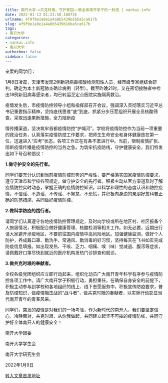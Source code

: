 ```yaml
---
title: 南开大学->共克时艰，守护家园——致全体南开学子的一封信 | nankai.info
date: 2022-01-13 01:21:58.100735
urlname: 4f9f9e1a0e1a4a8b5439b16ba5ca617b
slug: 4f9f9e1a0e1a4a8b5439b16ba5ca617b
tags: 
- 南开大学
categories:
- nankai.info
- 南开大学
authorbox: false
sidebar: false
---
```

亲爱的同学们：

1月8日凌晨，天津市发现2例新冠病毒核酸检测阳性人员，经市级专家组综合研判，确定为本土新冠肺炎确诊病例（轻型）。截至昨晚21时，又在密切接触者中检出18例新冠病毒感染者，均已转运至定点医院实施隔离救治。

疫情发生后，市疫情防控领导小组和指挥部召开会议，强调深入贯彻落实习近平总书记重要指示精神，坚持底线思维“底”到底，抓紧分步压茬组织开展全员核酸筛查，采取迅速果断措施，全力阻断疫
<!--more-->
情传播渠道，坚决筑牢首都疫情防控“护城河”。学校将疫情防控作为当前一项重要的政治任务，认真落实疫情防控工作要求，把师生生命安全和身体健康放在第一位，迅速进入“应考”状态，各项工作正在有条不紊进行中。当前，限制疫情扩张、阻断疫情传播是疫情防控的当务之急。为筑牢抗疫防线，守护健康安全，我们特发出如下号召和倡议：

**1.做守护安全的先行者。**

同学们要充分认识到当前疫情防控形势的严峻性，要严格落实国家疫情防控要求，遵守天津市和学校各项规定，做守护安全的先行者。积极主动从官方渠道及时了解疫情防控实时动态，掌握正确的疫情防控知识，以科学和理性的态度认识和防控疫情，不信谣、不造谣、不传谣、不懈怠、不恐慌，并积极向身边的亲朋好友科普正确的防范措施，共同做好疫情防控。

**2.做科学防疫的践行者。**

请同学们认真遵守各地疫情防控管理规定，及时向学校或所在地区村、社区报备个人旅居情况，积极配合做好健康管理、核酸检测等相关工作。如无必要，近期出行请大家避开涉疫地区，不要前往国内疫情中高风险地区。加强健康监测，做好个人防护，养成戴口罩、勤洗手、常通风、勤消毒的好习惯，坚持每天在飞书如实完成防疫信息填报。如出现发热、干咳、乏力、咽痛、嗅（味）觉减退、腹泻等症状，请佩戴好口罩尽快到就近的医疗机构发热门诊排查和就诊。

**3.做共克时艰的奉献者。**

全校各级党团组织应立即行动起来，组织化动员广大南开青年科学有序参与疫情防控各项工作中。请广大南开学子积极行动，勇担重任，在确保自身安全的前提下，积极主动参与到学校和各地组织的线上、线下志愿服务中，积极宣传防疫要求，普及防控知识，做疫情阻击战的“战斗者”，做共克时艰的奉献者，以实际行动彰显当代南开青年的青春风采。

同学们，突发的疫情是对我们的一场考验，作为新时代的南开人，我们要坚定信心，冷静面对，共克时艰，从你我做起，共同建立起坚不可摧的疫情防线，共同守护好全体南开人的健康安全！

南开大学团委

南开大学学生会

南开大学研究生会

2022年1月9日



[转入文章首发地址](http://news.nankai.edu.cn/ywsd/system/2022/01/09/030049891.shtml)